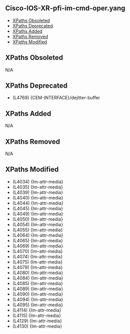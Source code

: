 ## Cisco-IOS-XR-pfi-im-cmd-oper.yang

- [XPaths Obsoleted](#xpaths-obsoleted)
- [XPaths Deprecated](#xpaths-deprecated)
- [XPaths Added](#xpaths-added)
- [XPaths Removed](#xpaths-removed)
- [XPaths Modified](#xpaths-modified)

## XPaths Obsoleted

N/A

## XPaths Deprecated

- (L4769)	{CEM-INTERFACE}/dejitter-buffer

## XPaths Added

N/A

## XPaths Removed

N/A

## XPaths Modified

- (L4034)	{Im-attr-media}
- (L4035)	{Im-attr-media}
- (L4039)	{Im-attr-media}
- (L4040)	{Im-attr-media}
- (L4044)	{Im-attr-media}
- (L4045)	{Im-attr-media}
- (L4049)	{Im-attr-media}
- (L4050)	{Im-attr-media}
- (L4054)	{Im-attr-media}
- (L4055)	{Im-attr-media}
- (L4064)	{Im-attr-media}
- (L4065)	{Im-attr-media}
- (L4069)	{Im-attr-media}
- (L4070)	{Im-attr-media}
- (L4074)	{Im-attr-media}
- (L4075)	{Im-attr-media}
- (L4079)	{Im-attr-media}
- (L4080)	{Im-attr-media}
- (L4084)	{Im-attr-media}
- (L4085)	{Im-attr-media}
- (L4089)	{Im-attr-media}
- (L4090)	{Im-attr-media}
- (L4094)	{Im-attr-media}
- (L4095)	{Im-attr-media}
- (L4114)	{Im-attr-media}
- (L4115)	{Im-attr-media}
- (L4129)	{Im-attr-media}
- (L4130)	{Im-attr-media}

